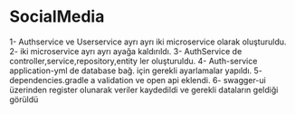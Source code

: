 # SocialMedia
1- Authservice ve Userservice ayrı ayrı iki microservice olarak oluşturuldu.
2- iki microservice ayrı ayrı ayağa kaldırıldı. 
3- AuthService de controller,service,repository,entity ler oluşturuldu.
4- Auth-service application-yml de database bağ. için gerekli ayarlamalar yapıldı.
5- dependencies.gradle a validation ve open api eklendi.
6- swagger-ui üzerinden register olunarak veriler kaydedildi ve gerekli dataların geldiği görüldü
